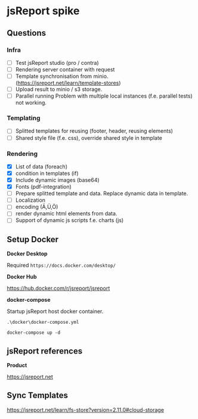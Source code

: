 # jsReport spike

## Questions

### Infra

- [ ] Test jsReport studio (pro / contra)
- [ ] Rendering server container with request
- [ ] Template synchronisation from minio. (https://jsreport.net/learn/template-stores)
- [ ] Upload result to minio / s3 storage.
- [ ] Parallel running Problem with multiple local instances (f.e. parallel tests) not working.

### Templating

- [ ] Splitted templates for reusing (footer, header, reusing elements)
- [ ] Shared style file (f.e. css), override shared style in template

### Rendering

- [x] List of data (foreach)
- [x] condition in templates (if)
- [x] Include dynamic images (base64)
- [x] Fonts (pdf-integration)
- [ ] Prepare splitted template and data. Replace dynamic data in template.
- [ ] Localization
- [ ] encoding (Ä,Ü,Ö)
- [ ] render dynamic html elements from data.
- [ ] Support of dynamic js scripts f.e. charts (js)

## Setup Docker

**Docker Desktop**

Required `https://docs.docker.com/desktop/`

**Docker Hub**

https://hub.docker.com/r/jsreport/jsreport

**docker-compose**

Startup jsReport host docker container.

`.\docker\docker-compose.yml`

```
docker-compose up -d
```

## jsReport references

**Product**

https://jsreport.net

## Sync Templates

https://jsreport.net/learn/fs-store?version=2.11.0#cloud-storage
